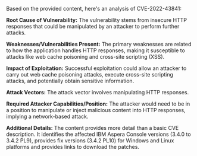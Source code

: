 Based on the provided content, here's an analysis of CVE-2022-43841:

**Root Cause of Vulnerability:**
The vulnerability stems from insecure HTTP responses that could be manipulated by an attacker to perform further attacks.

**Weaknesses/Vulnerabilities Present:**
The primary weaknesses are related to how the application handles HTTP responses, making it susceptible to attacks like web cache poisoning and cross-site scripting (XSS).

**Impact of Exploitation:**
Successful exploitation could allow an attacker to carry out web cache poisoning attacks, execute cross-site scripting attacks, and potentially obtain sensitive information.

**Attack Vectors:**
The attack vector involves manipulating HTTP responses.

**Required Attacker Capabilities/Position:**
The attacker would need to be in a position to manipulate or inject malicious content into HTTP responses, implying a network-based attack.

**Additional Details:**
The content provides more detail than a basic CVE description. It identifies the affected IBM Aspera Console versions (3.4.0 to 3.4.2 PL9), provides fix versions (3.4.2 PL10) for Windows and Linux platforms and provides links to download the patches.